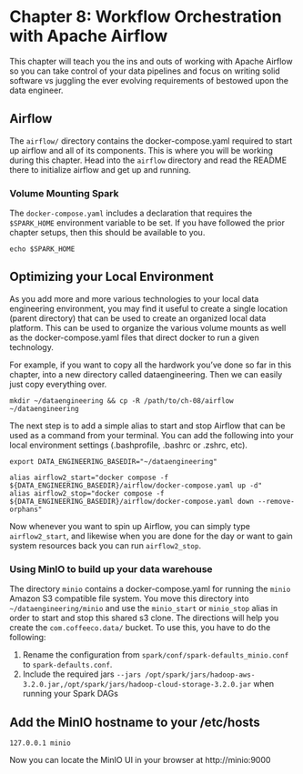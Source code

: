 # Chapter 8: Workflow Orchestration with Apache Airflow
This chapter will teach you the ins and outs of working with Apache Airflow so you can take control of your data pipelines and focus on writing solid software vs juggling the ever evolving requirements of bestowed upon the data engineer.

## Airflow
The `airflow/` directory contains the docker-compose.yaml required to start up airflow and all of its components. This is where you will be working during this chapter. Head into the `airflow` directory and read the README there to initialize airflow and get up and running.

### Volume Mounting Spark
The `docker-compose.yaml` includes a declaration that requires the `$SPARK_HOME` environment variable to be set. If you have followed the prior chapter setups, then this should be available to you.

~~~
echo $SPARK_HOME
~~~

## Optimizing your Local Environment
As you add more and more various technologies to your local data engineering environment, you may find it useful to create a single location (parent directory) that can be used to create an organized local data platform. This can be used to organize the various volume mounts as well as the docker-compose.yaml files that direct docker to run a given technology.

For example, if you want to copy all the hardwork you’ve done so far in this chapter, into a new directory called dataengineering. Then we can easily just copy everything over.

~~~
mkdir ~/dataengineering && cp -R /path/to/ch-08/airflow ~/dataengineering
~~~

The next step is to add a simple alias to start and stop Airflow that can be used as a command from your terminal. You can add the following into your local environment settings (.bashprofile, .bashrc or .zshrc, etc). 

~~~
export DATA_ENGINEERING_BASEDIR="~/dataengineering"

alias airflow2_start="docker compose -f ${DATA_ENGINEERING_BASEDIR}/airflow/docker-compose.yaml up -d"
alias airflow2_stop="docker compose -f ${DATA_ENGINEERING_BASEDIR}/airflow/docker-compose.yaml down --remove-orphans"
~~~

Now whenever you want to spin up Airflow, you can simply type `airflow2_start`, and likewise when you are done for the day or want to gain system resources back you can run `airflow2_stop`.

### Using MinIO to build up your data warehouse
The directory `minio` contains a docker-compose.yaml for running the `minio` Amazon S3 compatible file system. You move this directory into `~/dataengineering/minio` and use the `minio_start` or `minio_stop` alias in order to start and stop this shared s3 clone. The directions will help you create the `com.coffeeco.data/` bucket. To use this, you have to do the following: 
1. Rename the configuration from `spark/conf/spark-defaults_minio.conf` to `spark-defaults.conf`.
2. Include the required jars `--jars /opt/spark/jars/hadoop-aws-3.2.0.jar,/opt/spark/jars/hadoop-cloud-storage-3.2.0.jar` when running your Spark DAGs

## Add the MinIO hostname to your /etc/hosts
~~~
127.0.0.1 minio
~~~

Now you can locate the MinIO UI in your browser at http://minio:9000